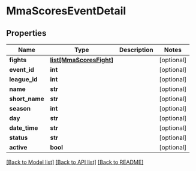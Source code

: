 # MmaScoresEventDetail

## Properties
Name | Type | Description | Notes
------------ | ------------- | ------------- | -------------
**fights** | [**list[MmaScoresFight]**](MmaScoresFight.md) |  | [optional] 
**event_id** | **int** |  | [optional] 
**league_id** | **int** |  | [optional] 
**name** | **str** |  | [optional] 
**short_name** | **str** |  | [optional] 
**season** | **int** |  | [optional] 
**day** | **str** |  | [optional] 
**date_time** | **str** |  | [optional] 
**status** | **str** |  | [optional] 
**active** | **bool** |  | [optional] 

[[Back to Model list]](../README.md#documentation-for-models) [[Back to API list]](../README.md#documentation-for-api-endpoints) [[Back to README]](../README.md)

